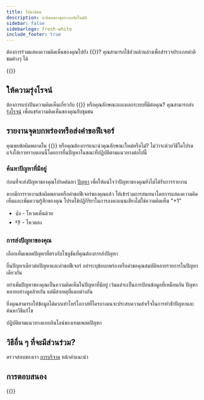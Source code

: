 ```yaml
---
title: ให้คําติชม
description: คําติชมของชุดระบบอัตโนมัติ
sidebar: false
sidebarlogo: fresh-white
include_footer: true
---
```

ต้องการร่วมแสดงความคิดเห็นของคุณไปยัง {{<product-name>}}? คุณสามารถใช้ส่วนด้านล่างเพื่อสํารวจประเภทคําติชมต่างๆ ได้

{{<toc>}}

## ให้ความรุ่งโรจน์

ต้องการแบ่งปันความคิดเห็นเกี่ยวกับ {{<product-name>}} หรือคุณลักษณะและผลกระทบที่มีต่อคุณ? คุณสามารถส่ง [รุ่งโรจน์](https://github.com/microsoft/powercat-automation-kit/issues/new?assignees=&labels=automation-kit%2Ckudos&template=4-automation-kit-kudos.yml&title=%5BAutomation+Kit+-+Kudos%5D+Your+summary) เพื่อแชร์ความคิดเห็นของคุณกับชุมชน

## รายงานจุดบกพร่องหรือส่งคําขอฟีเจอร์

คุณพบข้อผิดพลาดใน {{<product-name>}} หรือคุณต้องการแนะนําคุณลักษณะใหม่หรือไม่? ไม่ว่าจะด้วยวิธีใดโปรดแจ้งให้เราทราบตอนนี้โดยการยื่นปัญหาในขณะที่ปฏิบัติตามแนวทางต่อไปนี้

### ค้นหาปัญหาที่มีอยู่

ก่อนที่จะส่งปัญหาของคุณโปรดค้นหา [ปัญหา](https://github.com/microsoft/automation-kit/issues) เพื่อให้แน่ใจว่าปัญหาของคุณยังไม่ได้รับการรายงาน

หากมีการรายงานข้อผิดพลาดหรือคําขอฟีเจอร์ของคุณแล้ว ให้เข้าร่วมการสนทนาโดยการแสดงความคิดเห็นและเพิ่มความรู้สึกของคุณ โปรดใช้ปฏิกิริยาในการลงคะแนนเสียงไม่ใช่ความคิดเห็น "+1"

- 👍 - โหวตเห็นด้วย
- 👎 - โหวตลง

### การส่งปัญหาของคุณ

เลือกเท็มเพลตปัญหาที่ตรงกับโซลูชันที่คุณต้องการส่งปัญหา

ยื่นปัญหาเดียวต่อปัญหาและคําขอฟีเจอร์ อย่าระบุข้อบกพร่องหรือคําขอคุณสมบัติหลายรายการในปัญหาเดียวกัน

อย่าเพิ่มปัญหาของคุณเป็นความคิดเห็นในปัญหาที่มีอยู่ เว้นแต่จะเป็นการป้อนข้อมูลที่เหมือนกัน ปัญหาหลายอย่างดูคล้ายกัน แต่มีสาเหตุที่แตกต่างกัน

ยิ่งคุณสามารถให้ข้อมูลได้มากเท่าไหร่โอกาสที่ใครบางคนจะประสบความสําเร็จในการทําซ้ําปัญหาและค้นหาวิธีแก้ไข

ปฏิบัติตามแนวทางแบบอินไลน์ของเทมเพลตปัญหา

## วิธีอื่น ๆ ที่จะมีส่วนร่วม?

ตรวจสอบของเรา [การบริจาค](/th/contribution) หน้าคําแนะนํา

## การตอบสนอง

{{<questions name="/contribution/feedback.json" completed="Thank you for providing feedback" showNavigationButtons=false >}}
